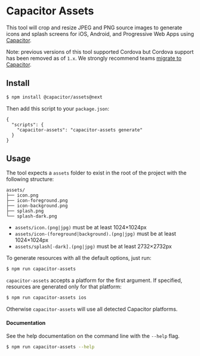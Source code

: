 # Capacitor Assets

This tool will crop and resize JPEG and PNG source images to generate icons and splash screens for iOS, Android, and Progressive Web Apps using [Capacitor](https://capacitorjs.com/).

Note: previous versions of this tool supported Cordova but Cordova support has been removed as of `1.x`. We strongly recommend teams [migrate to Capacitor](https://capacitorjs.com/docs/cordova/migrating-from-cordova-to-capacitor).

## Install

```bash
$ npm install @capacitor/assets@next
```

Then add this script to your `package.json`:

```
{
  "scripts": {
    "capacitor-assets": "capacitor-assets generate"
  }
}
```

## Usage

The tool expects a `assets` folder to exist in the root of the project with the following structure:

```
assets/
├── icon.png
├── icon-foreground.png
├── icon-background.png
├── splash.png
└── splash-dark.png
```

- `assets/icon.(png|jpg)` must be at least 1024×1024px
- `assets/icon-(foreground|background).(png|jpg)` must be at least 1024×1024px
- `assets/splash[-dark].(png|jpg)` must be at least 2732×2732px

To generate resources with all the default options, just run:

```bash
$ npm run capacitor-assets
```

`capacitor-assets` accepts a platform for the first argument. If specified, resources are generated only for that platform:

```bash
$ npm run capacitor-assets ios
```

Otherwise `capacitor-assets` will use all detected Capacitor platforms.

#### Documentation

See the help documentation on the command line with the `--help` flag.

```bash
$ npm run capacitor-assets --help
```

